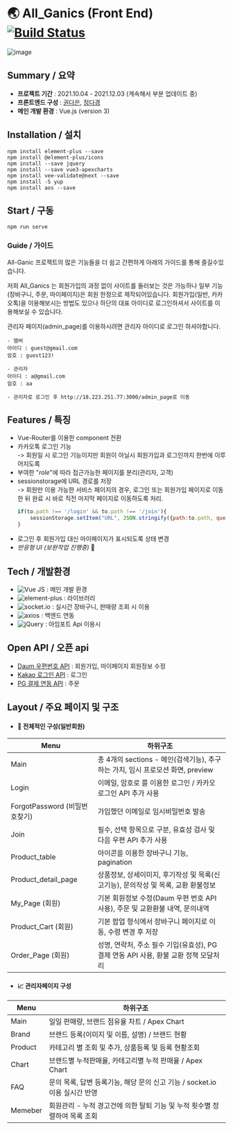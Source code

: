 # :earth_asia: All_Ganics (Front End) [![Build Status](https://travis-ci.org/joemccann/dillinger.svg?branch=master)](https://travis-ci.org/joemccann/dillinger)
![image](https://user-images.githubusercontent.com/85853145/147472921-17a12cc4-f7df-448c-b3a5-d54e08c85852.png)


## Summary / 요약
- __프로젝트 기간__ : 2021.10.04 - 2021.12.03 (계속해서 부분 업데이트 중)
- __프론트엔드 구성__ : [권다은](https://github.com/kaydan95), [정다경](https://github.com/Jeong-Dagyeong)
- __메인 개발 환경__ : Vue.js (version 3)


## Installation / 설치
    npm install element-plus --save
    npm install @element-plus/icons
    npm install --save jquery
    npm install --save vue3-apexcharts
    npm install vee-validate@next --save
    npm install -S yup
    npm install aos --save


## Start / 구동
    npm run serve
    

### Guide / 가이드

All-Ganic 프로젝트의 많은 기능들을 더 쉽고 간편하게 아래의 가이드를 통해 즐길수있습니다.

저희 All_Ganics 는 회원가입의 과정 없이 사이트를 둘러보는 것은 가능하나 일부 기능(장바구니, 주문, 마이페이지)은 회원 한정으로 제작되어있습니다. 회원가입(일반, 카카오톡)을 이용해보시는 방법도 있으나 하단의 대표 아이디로 로그인하셔서 사이트를 이용해보실 수 있습니다.

관리자 페이지(admin_page)를 이용하시려면 관리자 아이디로 로그인 하셔야합니다. 


```
- 멤버
아이디 : guest@gmail.com
암호 : guest123!

- 관리자
아이디 : a@gmail.com 
암호 : aa

- 관리자로 로그인 후 http://18.223.251.77:3000/admin_page로 이동
```


## Features / 특징

- Vue-Router를 이용한 component 전환
- 카카오톡 로그인 기능   
  -> 회원일 시 로그인 기능이지만 회원이 아닐시 회원가입과 로그인까지 한번에 이루어지도록
- 부여한 "_role_"에 따라 접근가능한 페이지를 분리(관리자, 고객)
- sessionstorage에 URL 경로를 저장   
  -> 회원만 이용 가능한 서비스 페이지의 경우, 로그인 또는 회원가입 페이지로 이동한 뒤 완료 시 바로 직전 마지막 페이지로 이동하도록 처리.
    ```js
    if(to.path !== '/login' && to.path !== '/join'){
        sessionStorage.setItem("URL", JSON.stringify({path:to.path, query: to.query}));
    }
    ```
- 로그인 후 회원가입 대신 마이페이지가 표시되도록 상태 변경
- _반응형 UI (보완작업 진행중)_ :muscle:



## Tech / 개발환경
- ![Vue JS](https://img.shields.io/badge/-Vue.js-4FC08D?style=flat-square&logo=vue.js&logoColor=white) : 메인 개발 환경
- ![element-plus](https://img.shields.io/badge/-element--plus-409EFF?style=flat-square) : 라이브러리
- ![socket.io](https://img.shields.io/badge/-socket.io-010101?style=flat-square&logo=socket.io&logoColor=white) : 실시간 장바구니, 판매량 조회 시 이용
- ![axios](https://img.shields.io/badge/-axios-167C80?style=flat-square) : 백엔드 연동
- ![jQuery](https://img.shields.io/badge/-jQuery-0769AD?style=flat-square&logo=jQuery&logoColor=white) : 아임포트 Api 이용시


## Open API / 오픈 api
- [Daum 우편번호 API](https://postcode.map.daum.net/guide) : 회원가입, 마이페이지 회원정보 수정
- [Kakao 로그인 API](https://developers.kakao.com/docs/latest/ko/kakaologin/rest-api, "Kakao 로그인 API") : 로그인
- [PG 결제 연동 API](https://www.iamport.kr, "PG 결제 연동 API") : 주문


## Layout / 주요 페이지 및 구조
- #### :shopping_cart: 전체적인 구성(일반회원) 

| Menu | 하위구조 |
| ------ | ------ |
| Main | 총 4개의 sections - 메인(검색기능), 추구하는 가치, 임시 프로모션 화면, preview |
| Login | 이메일, 암호로 를 이용한 로그인 / 카카오 로그인 API 추가 사용 |
| ForgotPassword (비밀번호찾기) | 가입했던 이메일로 임시비밀번호 발송 |
| Join | 필수, 선택 항목으로 구분, 유효성 검사 및 다음 우편 API 추가 사용 |
| Product_table | 아이콘을 이용한 장바구니 기능, pagination  |
| Product_detail_page | 상품정보, 상세이미지, 후기작성 및 목록(신고기능), 문의작성 및 목록, 교환 환불정보 |
| My_Page (회원) | 기본 회원정보 수정(Daum 우편 번호 API사용), 주문 및 교환환불 내역, 문의내역 |
| Product_Cart (회원) | 기본 팝업 형식에서 장바구니 페이지로 이동, 수령 변경 후 저장 |
| Order_Page (회원) | 성명, 연락처, 주소 필수 기입(유효성), PG 결제 연동 API 사용, 환불 교환 정책 모달처리 |


- #### :chart_with_upwards_trend: 관리자페이지 구성 
| Menu | 하위구조 |
| ------ | ------ |
| Main | 일일 판매량, 브랜드 점유율 차트 / Apex Chart |
| Brand | 브랜드 등록(이미지 및 이름, 설명) / 브랜드 현황 |
| Product | 카테고리 별 조회 및 추가, 상품등록 및 등록 현황조회  |
| Chart | 브랜드별 누적판매율, 카테고리별 누적 판매율 / Apex Chart |
| FAQ | 문의 목록, 답변 등록기능, 해당 문의 신고 기능 / socket.io 이용 실시간 반영|
| Memeber | 회원관리 - 누적 경고건에 의한 탈퇴 기능 및 누적 횟수별 정렬하여 목록 조회 |

## 

